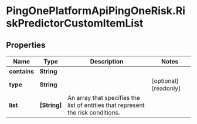 # PingOnePlatformApiPingOneRisk.RiskPredictorCustomItemList

## Properties

Name | Type | Description | Notes
------------ | ------------- | ------------- | -------------
**contains** | **String** |  | 
**type** | **String** |  | [optional] [readonly] 
**list** | **[String]** | An array that specifies the list of entities that represent the risk conditions. | 


